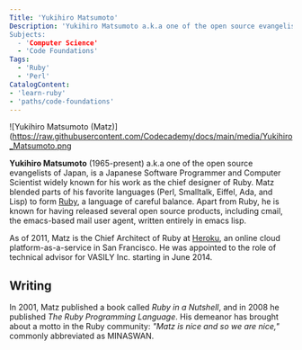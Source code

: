 ```yaml
---
Title: 'Yukihiro Matsumoto'
Description: 'Yukihiro Matsumoto a.k.a one of the open source evangelists of Japan, is a Japanese Software Programmer and Computer Scientist widely known for his work as the chief designer of Ruby. Matz blended parts of his favorite languages (Perl, Smalltalk, Eiffel, Ada, and Lisp) to form Ruby, a language of careful balance. 
Subjects:
  - 'Computer Science'
  - 'Code Foundations'
Tags:
  - 'Ruby'
  - 'Perl'
CatalogContent:
- 'learn-ruby'
- 'paths/code-foundations'
---
```


![Yukihiro Matsumoto (Matz)](https://raw.githubusercontent.com/Codecademy/docs/main/media/Yukihiro_Matsumoto.png

**Yukihiro Matsumoto** (1965-present) a.k.a one of the open source evangelists of Japan, is a Japanese Software Programmer and Computer Scientist widely known for his work as the chief designer of Ruby. Matz blended parts of his favorite languages (Perl, Smalltalk, Eiffel, Ada, and Lisp) to form [Ruby](https://www.codecademy.com/resources/docs/ruby), a language of careful balance. Apart from Ruby, he is known for having released several open source products, including cmail, the emacs-based mail user agent, written entirely in emacs lisp.

As of 2011, Matz is the Chief Architect of Ruby at [Heroku](https://en.wikipedia.org/wiki/Heroku "Heroku"), an online cloud platform-as-a-service in San Francisco. He was appointed to the role of technical advisor for VASILY Inc. starting in June 2014.

## Writing

In 2001, Matz published a book called _Ruby in a Nutshell_, and in 2008 he published _The Ruby Programming Language_. His demeanor has brought about a motto in the Ruby community: _"Matz is nice and so we are nice,"_ commonly abbreviated as MINASWAN.